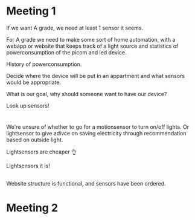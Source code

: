 # Meeting 1

If we want A grade, we need at least 1 sensor it seems.

For A grade we need to make some sort of home automation, with a webapp or website that keeps track of a light source and statistics of powerconsumption of the picom and led device.

History of powerconsumption.

Decide where the device will be put in an appartment and what sensors would be appropriate.

What is our goal, why should someone want to have our device?

Look up sensors!

# 
We're unsure of whether to go for a motionsensor to turn on/off lights. Or lightsensor to give adivce on saving electricity through recommendation based on outside light.

Lightsensors are cheaper 👌

Lightsensors it is!
##

Website structure is functional, and sensors have been ordered.

# Meeting 2
